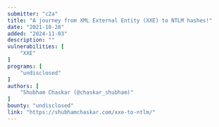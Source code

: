 ```yaml
---
submitter: "c2a"
title: "A journey from XML External Entity (XXE) to NTLM hashes!"
date: "2021-10-28"
added: "2024-11-03"
description: ""
vulnerabilities: [
    "XXE"
]
programs: [
    "undisclosed"
]
authors: [
    "Shubham Chaskar (@chaskar_shubham)"
]
bounty: "undisclosed"
link: "https://shubhamchaskar.com/xxe-to-ntlm/"
---
```




